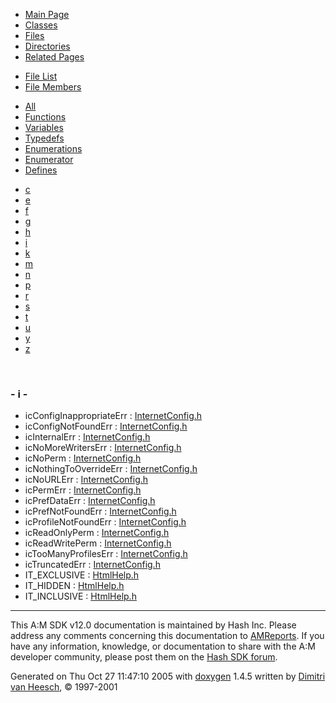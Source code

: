<div class="tabs">

- [Main Page](index.md)
- [Classes](annotated.md)
- <span id="current">[Files](files.md)</span>
- [Directories](dirs.md)
- [Related Pages](pages.md)

</div>

<div class="tabs">

- [File List](files.md)
- <span id="current">[File Members](globals.md)</span>

</div>

<div class="tabs">

- [All](globals.md)
- [Functions](globals_func.md)
- [Variables](globals_vars.md)
- [Typedefs](globals_type.md)
- [Enumerations](globals_enum.md)
- <span id="current">[Enumerator](globals_eval.md)</span>
- [Defines](globals_defs.md)

</div>

<div class="tabs">

- [c](globals_eval.md#index_c)
- [e](globals_eval_0x65.md#index_e)
- [f](globals_eval_0x66.md#index_f)
- [g](globals_eval_0x67.md#index_g)
- [h](globals_eval_0x68.md#index_h)
- <span id="current">[i](globals_eval_0x69.md#index_i)</span>
- [k](globals_eval_0x6b.md#index_k)
- [m](globals_eval_0x6d.md#index_m)
- [n](globals_eval_0x6e.md#index_n)
- [p](globals_eval_0x70.md#index_p)
- [r](globals_eval_0x72.md#index_r)
- [s](globals_eval_0x73.md#index_s)
- [t](globals_eval_0x74.md#index_t)
- [u](globals_eval_0x75.md#index_u)
- [y](globals_eval_0x79.md#index_y)
- [z](globals_eval_0x7a.md#index_z)

</div>

 

### <span id="index_i" class="anchor">- i -</span>

- icConfigInappropriateErr : <a href="InternetConfig_8h.md#dca29a1140aadadfd92b34a02fa516ef229ff09c6c1c1af5831656f6993d57e3" class="el">InternetConfig.h</a>
- icConfigNotFoundErr : <a href="InternetConfig_8h.md#dca29a1140aadadfd92b34a02fa516efba3ef7c7243f9da73bddf128f4a1f01d" class="el">InternetConfig.h</a>
- icInternalErr : <a href="InternetConfig_8h.md#dca29a1140aadadfd92b34a02fa516ef18554118cf8bbc500f77d5bffae44876" class="el">InternetConfig.h</a>
- icNoMoreWritersErr : <a href="InternetConfig_8h.md#dca29a1140aadadfd92b34a02fa516ef8de8928cca5618ad8efaa7cda35e691b" class="el">InternetConfig.h</a>
- icNoPerm : <a href="InternetConfig_8h.md#a4d79cb252987ad7f099770543e601a1f29a29f40a2ed0b552daed30376474b6" class="el">InternetConfig.h</a>
- icNothingToOverrideErr : <a href="InternetConfig_8h.md#dca29a1140aadadfd92b34a02fa516ef30f0502805862ab43dab3a6b8d500109" class="el">InternetConfig.h</a>
- icNoURLErr : <a href="InternetConfig_8h.md#dca29a1140aadadfd92b34a02fa516ef0604c3cd2bbe77c97a31638ac0e7fa28" class="el">InternetConfig.h</a>
- icPermErr : <a href="InternetConfig_8h.md#dca29a1140aadadfd92b34a02fa516ef38079e959f2519465dcc28357797f05b" class="el">InternetConfig.h</a>
- icPrefDataErr : <a href="InternetConfig_8h.md#dca29a1140aadadfd92b34a02fa516efc21a4bcf14d26733a1e557f7fc761b60" class="el">InternetConfig.h</a>
- icPrefNotFoundErr : <a href="InternetConfig_8h.md#dca29a1140aadadfd92b34a02fa516efa7144117565a6c0947a491d2ecd84b02" class="el">InternetConfig.h</a>
- icProfileNotFoundErr : <a href="InternetConfig_8h.md#dca29a1140aadadfd92b34a02fa516efd061679655ad45de4332a83a529c6b20" class="el">InternetConfig.h</a>
- icReadOnlyPerm : <a href="InternetConfig_8h.md#a4d79cb252987ad7f099770543e601a1527869ed561acf63d75da5412147ea3c" class="el">InternetConfig.h</a>
- icReadWritePerm : <a href="InternetConfig_8h.md#a4d79cb252987ad7f099770543e601a18de2e71f7006a8e588c9a640203be99d" class="el">InternetConfig.h</a>
- icTooManyProfilesErr : <a href="InternetConfig_8h.md#dca29a1140aadadfd92b34a02fa516efae8d1752db3986ab7850bd7169bc677c" class="el">InternetConfig.h</a>
- icTruncatedErr : <a href="InternetConfig_8h.md#dca29a1140aadadfd92b34a02fa516ef29968c9ecfe010eb79846506dbf8a58f" class="el">InternetConfig.h</a>
- IT_EXCLUSIVE : <a href="HtmlHelp_8h.md#68986ab776eb5d6b5a809a1c005a7300c8dd782b18265e23b76315607c431029" class="el">HtmlHelp.h</a>
- IT_HIDDEN : <a href="HtmlHelp_8h.md#68986ab776eb5d6b5a809a1c005a7300c701dad45a91ed6fadf021d00fb3b5ad" class="el">HtmlHelp.h</a>
- IT_INCLUSIVE : <a href="HtmlHelp_8h.md#68986ab776eb5d6b5a809a1c005a73003181c5002e27c30139d577432ae6d014" class="el">HtmlHelp.h</a>

------------------------------------------------------------------------

<span class="small">This A:M SDK v12.0 documentation is maintained by Hash Inc. Please address any comments concerning this documentation to [AMReports](http://www.hash.com/reports). If you have any information, knowledge, or documentation to share with the A:M developer community, please post them on the [Hash SDK forum](http://www.hash.com/forums/index.php?showforum=11).</span>

Generated on Thu Oct 27 11:47:10 2005 with [<span class="image placeholder" original-image-src="doxygen.png" original-image-title="" height="45" width="100" align="middle" border="0">doxygen</span>](http://www.doxygen.org/index.html) 1.4.5 written by [Dimitri van Heesch](mailto:dimitri@stack.nl), © 1997-2001
